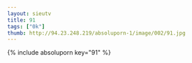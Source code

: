 ```yaml
--- 
layout: sieutv
title: 91
tags: ["0k"]
thumb: http://94.23.248.219/absoluporn-1/image/002/91.jpg
---
```

{% include absoluporn key="91" %} 
